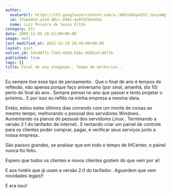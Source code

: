 ```yaml
---
author:
  avatarUrl: https://lh3.googleusercontent.com/a-/AOh14GhpwZVI-JevyaNgTdlrOT6YN20cI6V9Kxtq38Ij8AQ=s100
  id: 3fa6445d-a13d-40cc-8901-4a9f6f654d3d
  name: Luiz Pereira de Souza Filho
category: Etc
date: 2009-11-09 10:52:00+00:00
image: null
last_modified_at: 2022-12-19 20:44:00+00:00
layout: post
notion_id: 54c00f11-7343-4936-b56c-93b5afcd6f7b
published: true
tags: []
title: Final de ano chegando.. Tempo de melhorias..
---
```


Eu sempre tive esse tipo de pensamento.. Que o final de ano é tempos de reflexão, não apenas porque faço aniversario (por sinal, amanhã, dia 10) perto do final do ano.. Sempre pensei no ano que passei e tento projetar o próximo.. E por isso eu reflito na minha empresa a mesma ideia.

  

Então, estou estes últimos dias correndo com um monte de coisas ao mesmo tempo, melhorando o pessoal dos servidores Windows.. Aumentando os planos do pessoal dos servidores Linux.. Terminando a versão 2.1 do tarifador de internet.. E tentando criar um painel de controle para os clientes poder comprar, pagar, e verificar seus serviços junto a nossa empresa..

  

São passos grandes, se analisar que em todo o tempo de IHCenter, o painel nunca foi feito.

  

Espero que todos os clientes e novos clientes gostem do que vem por aí!

  

E aos hotéis que já usam a versão 2.0 do tarifador.. Aguardem que vem novidades legais!!

  

E era isso!
